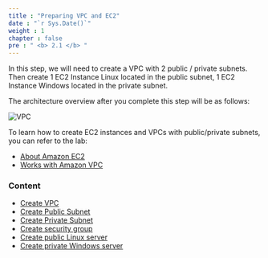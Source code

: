 ```yaml
---
title : "Preparing VPC and EC2"
date : "`r Sys.Date()`"
weight : 1
chapter : false
pre : " <b> 2.1 </b> "
---
```


In this step, we will need to create a VPC with 2 public / private subnets. Then create 1 EC2 Instance Linux located in the public subnet, 1 EC2 Instance Windows located in the private subnet.

The architecture overview after you complete this step will be as follows:

![VPC](/images/arc-01.png)

To learn how to create EC2 instances and VPCs with public/private subnets, you can refer to the lab:
  - [About Amazon EC2](https://000004.awsstudygroup.com/en/)
  - [Works with Amazon VPC](https://000003.awsstudygroup.com/en/)


### Content
  - [Create VPC](2.1.1-createvpc/)
  - [Create Public Subnet](2.1.2-createpublicsubnet/)
  - [Create Private Subnet](2.1.3-createprivatesubnet/)
  - [Create security group](2.1.4-createsecgroup/)
  - [Create public Linux server](2.1.5-createec2linux/)
  - [Create private Windows server](2.1.6-createec2windows/)